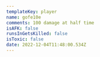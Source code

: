 ```yaml
---
templateKey: player
name: gofe10e
comments: 100 damage at half time
isAFK: false
runsInGetsKilled: false
isToxic: false
date: 2022-12-04T11:48:00.534Z
---
```

